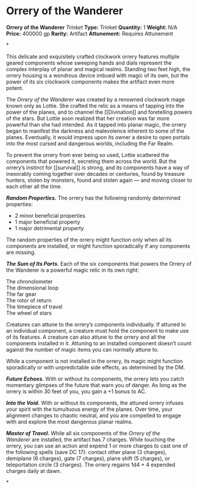# Orrery of the Wanderer

**Orrery of the Wanderer**
_Trinket_
**Type:** Trinket
**Quantity:** 1
**Weight:** N/A
**Price:** 400000 gp
**Rarity:** Artifact
**Attunement:** Requires Attunement

*<p>This delicate and exquisitely crafted clockwork orrery features multiple geared components whose sweeping hands and dials represent the complex interplay of planar and magical realms. Standing two feet high, the orrery housing is a wondrous device imbued with magic of its own, but the power of its six clockwork components makes the artifact even more potent.

The *Orrery of the Wanderer* was created by a renowned clockwork mage known only as Lottie. She crafted the relic as a means of tapping into the power of the planes, and to channel the [[Divination]] and foretelling powers of the stars. But Lottie soon realized that her creation was far more powerful than she had intended. As it tapped into planar magic, the orrery began to manifest the darkness and malevolence inherent to some of the planes. Eventually, it would impress upon its owner a desire to open portals into the most cursed and dangerous worlds, including the Far Realm.

To prevent the orrery from ever being so used, Lottie scattered the components that powered it, secreting them across the world. But the orrery’s instinct for [[survival]] is strong, and its components have a way of inexorably coming together over decades or centuries, found by treasure hunters, stolen by monsters, found and stolen again — and moving closer to each other all the time.

***Random Properties.*** The orrery has the following randomly determined properties:</p>
* 2 minor beneficial properties
* 1 major beneficial property
* 1 major detrimental property

<p>The random properties of the orrery might function only when all its components are installed, or might function sporadically if any components are missing.

***The Sum of Its Parts.*** Each of the six components that powers the Orrery of the Wanderer is a powerful magic relic in its own right:

The chronolometer<br />The dimensional loop<br />The far gear<br />The rotor of return<br />The timepiece of travel<br />The wheel of stars

Creatures can attune to the orrery’s components individually. If attuned to an individual component, a creature must hold the component to make use of its features. A creature can also attune to the orrery and all the components installed in it. Attuning to an installed component doesn’t count against the number of magic items you can normally attune to.

While a component is not installed in the orrery, its magic might function sporadically or with unpredictable side effects, as determined by the DM.

***Future Echoes.*** With or without its components, the orrery lets you catch momentary glimpses of the future that warn you of danger. As long as the orrery is within 30 feet of you, you gain a +1 bonus to AC.

***Into the Void.*** With or without its components, the attuned orrery infuses your spirit with the tumultuous energy of the planes. Over time, your alignment changes to chaotic neutral, and you are compelled to engage with and explore the most dangerous planar realms.

***Master of Travel.*** While all six components of the *Orrery of the Wanderer* are installed, the artifact has 7 charges. While touching the orrery, you can use an action and expend 1 or more charges to cast one of the following spells (save DC 17): contact other plane (3 charges), demiplane (6 charges), gate (7 charges), plane shift (5 charges), or teleportation circle (3 charges). The orrery regains 1d4 + 4 expended charges daily at dawn.</p>*
